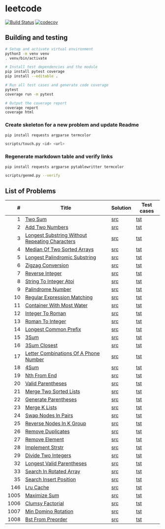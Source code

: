 # leetcode

[![Build Status](https://travis-ci.org/weak-head/leetcode.svg?branch=master)](https://travis-ci.org/weak-head/leetcode)
[![codecov](https://codecov.io/gh/weak-head/leetcode/branch/master/graph/badge.svg)](https://codecov.io/gh/weak-head/leetcode)

## Building and testing

```bash
# Setup and activate virtual environment
python3 -m venv venv
. venv/bin/activate

# Install test dependencies and the module
pip install pytest coverage
pip install --editable .

# Run all test cases and generate code coverage
pytest
coverage run -m pytest

# Output the coverage report
coverage report
coverage html
```

### Create skeleton for a new problem and update Readme

```bash
pip install requests argparse termcolor

scripts/touch.py <id> <url>
```

### Regenerate markdown table and verify links

```bash
pip install requests argparse pytablewritter termcolor

scripts/genmd.py --verify
```

## List of Problems
|  #   |                                                              Title                                                              |                                Solution                                 |                                Test cases                                 |
|-----:|---------------------------------------------------------------------------------------------------------------------------------|-------------------------------------------------------------------------|---------------------------------------------------------------------------|
|    1 | [Two Sum](https://leetcode.com/problems/two-sum/)                                                                               | [src](leetcode/p0001_two_sum.py)                                        | [tst](tests/test_p0001_two_sum.py)                                        |
|    2 | [Add Two Numbers](https://leetcode.com/problems/add-two-numbers/)                                                               | [src](leetcode/p0002_add_two_numbers.py)                                | [tst](tests/test_p0002_add_two_numbers.py)                                |
|    3 | [Longest Substring Without Repeating Characters](https://leetcode.com/problems/longest-substring-without-repeating-characters/) | [src](leetcode/p0003_longest_substring_without_repeating_characters.py) | [tst](tests/test_p0003_longest_substring_without_repeating_characters.py) |
|    4 | [Median Of Two Sorted Arrays](https://leetcode.com/problems/median-of-two-sorted-arrays/)                                       | [src](leetcode/p0004_median_of_two_sorted_arrays.py)                    | [tst](tests/test_p0004_median_of_two_sorted_arrays.py)                    |
|    5 | [Longest Palindromic Substring](https://leetcode.com/problems/longest-palindromic-substring/)                                   | [src](leetcode/p0005_longest_palindromic_substring.py)                  | [tst](tests/test_p0005_longest_palindromic_substring.py)                  |
|    6 | [Zigzag Conversion](https://leetcode.com/problems/zigzag-conversion/)                                                           | [src](leetcode/p0006_zigzag_conversion.py)                              | [tst](tests/test_p0006_zigzag_conversion.py)                              |
|    7 | [Reverse Integer](https://leetcode.com/problems/reverse-integer/)                                                               | [src](leetcode/p0007_reverse_integer.py)                                | [tst](tests/test_p0007_reverse_integer.py)                                |
|    8 | [String To Integer Atoi](https://leetcode.com/problems/string-to-integer-atoi/)                                                 | [src](leetcode/p0008_string_to_integer_atoi.py)                         | [tst](tests/test_p0008_string_to_integer_atoi.py)                         |
|    9 | [Palindrome Number](https://leetcode.com/problems/palindrome-number/)                                                           | [src](leetcode/p0009_palindrome_number.py)                              | [tst](tests/test_p0009_palindrome_number.py)                              |
|   10 | [Regular Expression Matching](https://leetcode.com/problems/regular-expression-matching/)                                       | [src](leetcode/p0010_regular_expression_matching.py)                    | [tst](tests/test_p0010_regular_expression_matching.py)                    |
|   11 | [Container With Most Water](https://leetcode.com/problems/container-with-most-water/)                                           | [src](leetcode/p0011_container_with_most_water.py)                      | [tst](tests/test_p0011_container_with_most_water.py)                      |
|   12 | [Integer To Roman](https://leetcode.com/problems/integer-to-roman/)                                                             | [src](leetcode/p0012_integer_to_roman.py)                               | [tst](tests/test_p0012_integer_to_roman.py)                               |
|   13 | [Roman To Integer](https://leetcode.com/problems/roman-to-integer/)                                                             | [src](leetcode/p0013_roman_to_integer.py)                               | [tst](tests/test_p0013_roman_to_integer.py)                               |
|   14 | [Longest Common Prefix](https://leetcode.com/problems/longest-common-prefix/)                                                   | [src](leetcode/p0014_longest_common_prefix.py)                          | [tst](tests/test_p0014_longest_common_prefix.py)                          |
|   15 | [3Sum](https://leetcode.com/problems/3sum/)                                                                                     | [src](leetcode/p0015_3sum.py)                                           | [tst](tests/test_p0015_3sum.py)                                           |
|   16 | [3Sum Closest](https://leetcode.com/problems/3sum-closest/)                                                                     | [src](leetcode/p0016_3sum_closest.py)                                   | [tst](tests/test_p0016_3sum_closest.py)                                   |
|   17 | [Letter Combinations Of A Phone Number](https://leetcode.com/problems/letter-combinations-of-a-phone-number/)                   | [src](leetcode/p0017_letter_combinations_of_a_phone_number.py)          | [tst](tests/test_p0017_letter_combinations_of_a_phone_number.py)          |
|   18 | [4Sum](https://leetcode.com/problems/4sum/)                                                                                     | [src](leetcode/p0018_4sum.py)                                           | [tst](tests/test_p0018_4sum.py)                                           |
|   19 | [Nth From End](https://leetcode.com/problems/nth-from-end/)                                                                     | [src](leetcode/p0019_nth_from_end.py)                                   | [tst](tests/test_p0019_nth_from_end.py)                                   |
|   20 | [Valid Parentheses](https://leetcode.com/problems/valid-parentheses/)                                                           | [src](leetcode/p0020_valid_parentheses.py)                              | [tst](tests/test_p0020_valid_parentheses.py)                              |
|   21 | [Merge Two Sorted Lists](https://leetcode.com/problems/merge-two-sorted-lists/)                                                 | [src](leetcode/p0021_merge_two_sorted_lists.py)                         | [tst](tests/test_p0021_merge_two_sorted_lists.py)                         |
|   22 | [Generate Parentheses](https://leetcode.com/problems/generate-parentheses/)                                                     | [src](leetcode/p0022_generate_parentheses.py)                           | [tst](tests/test_p0022_generate_parentheses.py)                           |
|   23 | [Merge K Lists](https://leetcode.com/problems/merge-k-lists/)                                                                   | [src](leetcode/p0023_merge_k_lists.py)                                  | [tst](tests/test_p0023_merge_k_lists.py)                                  |
|   24 | [Swap Nodes In Pairs](https://leetcode.com/problems/swap-nodes-in-pairs/)                                                       | [src](leetcode/p0024_swap_nodes_in_pairs.py)                            | [tst](tests/test_p0024_swap_nodes_in_pairs.py)                            |
|   25 | [Reverse Nodes In K Group](https://leetcode.com/problems/reverse-nodes-in-k-group/)                                             | [src](leetcode/p0025_reverse_nodes_in_k_group.py)                       | [tst](tests/test_p0025_reverse_nodes_in_k_group.py)                       |
|   26 | [Remove Duplicates](https://leetcode.com/problems/remove-duplicates/)                                                           | [src](leetcode/p0026_remove_duplicates.py)                              | [tst](tests/test_p0026_remove_duplicates.py)                              |
|   27 | [Remove Element](https://leetcode.com/problems/remove-element/)                                                                 | [src](leetcode/p0027_remove_element.py)                                 | [tst](tests/test_p0027_remove_element.py)                                 |
|   28 | [Implement Strstr](https://leetcode.com/problems/implement-strstr/)                                                             | [src](leetcode/p0028_implement_strstr.py)                               | [tst](tests/test_p0028_implement_strstr.py)                               |
|   29 | [Divide Two Integers](https://leetcode.com/problems/divide-two-integers/)                                                       | [src](leetcode/p0029_divide_two_integers.py)                            | [tst](tests/test_p0029_divide_two_integers.py)                            |
|   32 | [Longest Valid Parentheses](https://leetcode.com/problems/longest-valid-parentheses/)                                           | [src](leetcode/p0032_longest_valid_parentheses.py)                      | [tst](tests/test_p0032_longest_valid_parentheses.py)                      |
|   33 | [Search In Rotated Array](https://leetcode.com/problems/search-in-rotated-array/)                                               | [src](leetcode/p0033_search_in_rotated_array.py)                        | [tst](tests/test_p0033_search_in_rotated_array.py)                        |
|   35 | [Search Insert Position](https://leetcode.com/problems/search-insert-position/)                                                 | [src](leetcode/p0035_search_insert_position.py)                         | [tst](tests/test_p0035_search_insert_position.py)                         |
|  146 | [Lru Cache](https://leetcode.com/problems/lru-cache/)                                                                           | [src](leetcode/p0146_lru_cache.py)                                      | [tst](tests/test_p0146_lru_cache.py)                                      |
| 1005 | [Maximize Sum](https://leetcode.com/problems/maximize-sum/)                                                                     | [src](leetcode/p1005_maximize_sum.py)                                   | [tst](tests/test_p1005_maximize_sum.py)                                   |
| 1006 | [Clumsy Factorial](https://leetcode.com/problems/clumsy-factorial/)                                                             | [src](leetcode/p1006_clumsy_factorial.py)                               | [tst](tests/test_p1006_clumsy_factorial.py)                               |
| 1007 | [Min Domino Rotation](https://leetcode.com/problems/min-domino-rotation/)                                                       | [src](leetcode/p1007_min_domino_rotation.py)                            | [tst](tests/test_p1007_min_domino_rotation.py)                            |
| 1008 | [Bst From Preorder](https://leetcode.com/problems/bst-from-preorder/)                                                           | [src](leetcode/p1008_bst_from_preorder.py)                              | [tst](tests/test_p1008_bst_from_preorder.py)                              |
